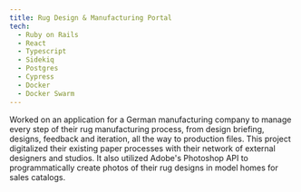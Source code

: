 ```yaml
---
title: Rug Design & Manufacturing Portal
tech:
  - Ruby on Rails
  - React
  - Typescript
  - Sidekiq
  - Postgres
  - Cypress
  - Docker
  - Docker Swarm
---
```


Worked on an application for a German manufacturing company to manage every step of their rug manufacturing process, from design briefing,
designs, feedback and iteration, all the way to production files. This project digitalized their existing paper processes with their network of external designers and studios.
It also utilized Adobe's Photoshop API to programmatically create photos of their rug designs in model homes for sales catalogs.
